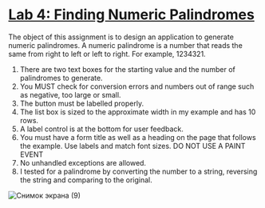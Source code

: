 # <ins>Lab 4: Finding Numeric Palindromes</ins>

The object of this assignment is to design an application to generate numeric palindromes. A numeric palindrome is a number that reads the same from right to left or 
left to right. For example, 1234321.

1. There are two text boxes for the starting value and the number of palindromes to generate.
2. You MUST check for conversion errors and numbers out of range such as negative, too large or small.
3. The button must be labelled properly.
4. The list box is sized to the approximate width in my example and has 10 rows.
5. A label control is at the bottom for user feedback.
6. You must have a form title as well as a heading on the page that follows the example. Use labels and match font sizes. DO NOT USE A PAINT EVENT
7. No unhandled exceptions are allowed.
8. I tested for a palindrome by converting the number to a string, reversing the string and comparing to the original.

![Снимок экрана (9)](https://user-images.githubusercontent.com/60196280/124846165-d8344e00-dfa0-11eb-8134-cabba5386da1.png)
